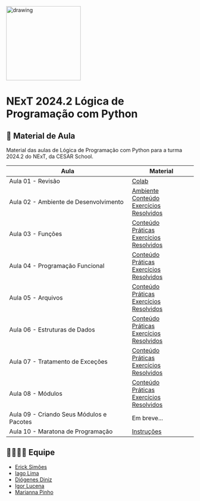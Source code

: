 <img src="https://www.cesar.school/wp-content/uploads/2019/09/marca_cesar_school.png" alt="drawing" width="200"/>

# NExT 2024.2 **Lógica de Programação** com Python

## 📝 Material de Aula

Material das aulas de Lógica de Programação com Python para a turma 2024.2 do NExT, da CESAR School.

| Aula | Material |
| --- | ------- |
| Aula 01 - Revisão | [Colab](https://colab.research.google.com/drive/1ih7fOWPllI0yAJfHWNk-HvDsFrKLZRk4?usp=sharing)|
| Aula 02 - Ambiente de Desenvolvimento | [Ambiente](/aula02/README.md)<br>[Conteúdo](/aula02/Aula02.md)<br>[Exercícios Resolvidos](/aula02/exercicios/)|
| Aula 03 - Funções | [Conteúdo](/aula03/README.md)<br>[Práticas](/aula03/praticas/)<br>[Exercícios Resolvidos](/aula03/exercicios/)|
| Aula 04 - Programação Funcional | [Conteúdo](/aula04/README.md)<br>[Práticas](/aula04/praticas/)<br>[Exercícios Resolvidos](/aula04/exercicios/)|
| Aula 05 - Arquivos | [Conteúdo](/aula05/README.md)<br>[Práticas](/aula05/praticas/)<br>[Exercícios Resolvidos](/aula05/exercicios/)|
| Aula 06 - Estruturas de Dados | [Conteúdo](/aula06/README.md)<br>[Práticas](/aula06/praticas/)<br>[Exercícios Resolvidos](/aula06/exercicios/)|
| Aula 07 - Tratamento de Exceções | [Conteúdo](/aula07/README.md)<br>[Práticas](/aula07/praticas/)<br>[Exercícios Resolvidos](/aula07/exercicios/)|
| Aula 08 - Módulos | [Conteúdo](/aula08/README.md)<br>[Práticas](/aula08/praticas/)<br>[Exercícios Resolvidos](/aula08/exercicios/)|
| Aula 09 - Criando Seus Módulos e Pacotes | Em breve... |
| Aula 10 - Maratona de Programação | [Instruções](/aula10/README.md) |

## 👨‍👩‍👧‍👦 Equipe
* [Erick Simões](https://www.linkedin.com/in/ericksimoes/)
* [Iago Lima](https://www.linkedin.com/in/iagooliveiralima/)
* [Diógenes Diniz](https://www.linkedin.com/in/diogenesdiniz/)
* [Igor Lucena](https://www.linkedin.com/in/igorlucena/)
* [Marianna Pinho](https://www.linkedin.com/in/marianna-pinho-b5770a133/)
